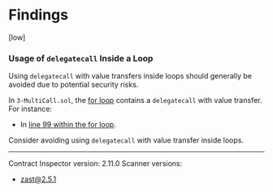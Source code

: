 # Findings


[low]
### Usage of `delegatecall` Inside a Loop

Using `delegatecall` with value transfers inside loops should generally be avoided due to potential security risks.

In `3-MultiCall.sol`, the [for loop](/home/gianfranco/GitHub/Tenderly-war-room-games-EthCC-7-solutions/src/3-MultiCall.sol:99:111) contains a `delegatecall` with value transfer. For instance:

- In [line 99 within the for loop](/home/gianfranco/GitHub/Tenderly-war-room-games-EthCC-7-solutions/src/3-MultiCall.sol:99:111).

Consider avoiding using `delegatecall` with value transfer inside loops.

----
 Contract Inspector version: 2.11.0
 Scanner versions:
 - zast@2.5.1
